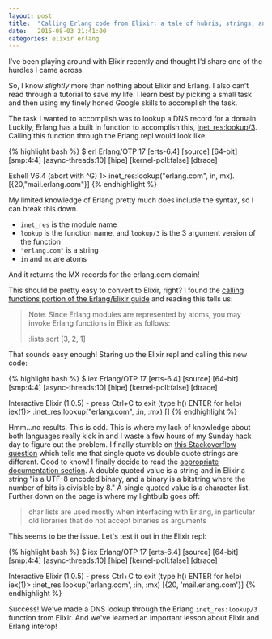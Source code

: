 ```yaml
---
layout: post
title:  "Calling Erlang code from Elixir: a tale of hubris, strings, and how to read the documentation"
date:   2015-08-03 21:41:00
categories: elixir erlang
---
```


I’ve been playing around with Elixir recently and thought I’d share one of the hurdles I came across.

So, I know _slightly_ more than nothing about Elixir and Erlang. I also can’t read through a tutorial to save my life. I learn best by picking a small task and then using my finely honed Google skills to accomplish the task.

The task I wanted to accomplish was to lookup a DNS record for a domain. Luckily, Erlang has a built in function to accomplish this, [inet_res:lookup/3](http://www.erlang.org/doc/man/inet_res.html#lookup-3). Calling this function through the Erlang repl would look like:

{% highlight bash %}
$ erl
Erlang/OTP 17 [erts-6.4] [source] [64-bit] [smp:4:4] [async-threads:10] [hipe] [kernel-poll:false] [dtrace]

Eshell V6.4  (abort with ^G)
1> inet_res:lookup("erlang.com", in, mx).
[{20,"mail.erlang.com"}]
{% endhighlight %}

My limited knowledge of Erlang pretty much does include the syntax, so I can break this down. 

  * `inet_res` is the module name
  * `lookup` is the function name, and `lookup/3` is the 3 argument version of the function
  * `"erlang.com"` is a string
  * `in` and `mx` are atoms

And it returns the MX records for the erlang.com domain!

This should be pretty easy to convert to Elixir, right? I found the [calling functions portion of the Erlang/Elixir guide](http://elixir-lang.org/crash-course.html#calling-functions) and reading this tells us:

>Note. Since Erlang modules are represented by atoms, you may invoke Erlang functions in Elixir as follows:
> 
>:lists.sort [3, 2, 1]

That sounds easy enough! Staring up the Elixir repl and calling this new code:


{% highlight bash %}
$ iex
Erlang/OTP 17 [erts-6.4] [source] [64-bit] [smp:4:4] [async-threads:10] [hipe] [kernel-poll:false] [dtrace]

Interactive Elixir (1.0.5) - press Ctrl+C to exit (type h() ENTER for help)
iex(1)> :inet_res.lookup("erlang.com", :in, :mx)
[]
{% endhighlight %}

Hmm...no results. This is odd. This is where my lack of knowledge about both languages really kick in and I waste a few hours of my Sunday hack day to figure out the problem. I finally stumble on [this Stackoverflow question](http://stackoverflow.com/questions/20108421/using-the-httpc-erlang-module-from-elixir) which tells me that single quote vs double quote strings are different. Good to know! I finally decide to read the [appropriate documentation section](http://elixir-lang.org/getting-started/binaries-strings-and-char-lists.html#char-lists). A double quoted value is a string and in Elixir a string "is a UTF-8 encoded binary, and a binary is a bitstring where the number of bits is divisible by 8." A single quoted value is a character list.  Further down on the page is where my lightbulb goes off:

>char lists are used mostly when interfacing with Erlang, in particular old libraries that do not accept binaries as arguments

This seems to be the issue. Let's test it out in the Elixir repl:

{% highlight bash %}
$ iex
Erlang/OTP 17 [erts-6.4] [source] [64-bit] [smp:4:4] [async-threads:10] [hipe] [kernel-poll:false] [dtrace]

Interactive Elixir (1.0.5) - press Ctrl+C to exit (type h() ENTER for help)
iex(1)> :inet_res.lookup('erlang.com', :in, :mx)
[{20, 'mail.erlang.com'}]
{% endhighlight %}

Success! We've made a DNS lookup through the Erlang `inet_res:lookup/3` function from Elixir. And we've learned an important lesson about Elixir and Erlang interop!

